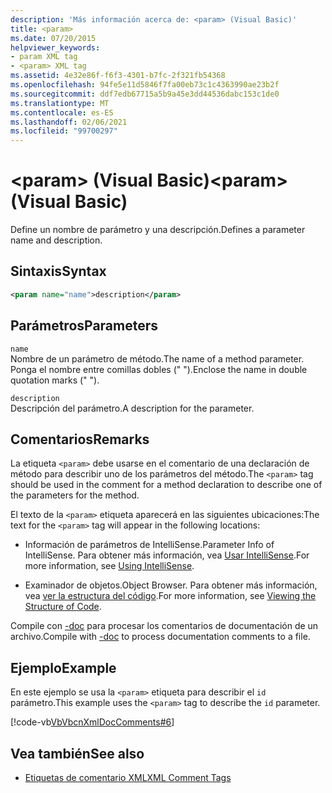 ```yaml
---
description: 'Más información acerca de: <param> (Visual Basic)'
title: <param>
ms.date: 07/20/2015
helpviewer_keywords:
- param XML tag
- <param> XML tag
ms.assetid: 4e32e86f-f6f3-4301-b7fc-2f321fb54368
ms.openlocfilehash: 94fe5e11d5846f7fa00eb73c1c4363990ae23b2f
ms.sourcegitcommit: ddf7edb67715a5b9a45e3dd44536dabc153c1de0
ms.translationtype: MT
ms.contentlocale: es-ES
ms.lasthandoff: 02/06/2021
ms.locfileid: "99700297"
---
```

# <a name="param-visual-basic"></a><span data-ttu-id="54390-103">\<param> (Visual Basic)</span><span class="sxs-lookup"><span data-stu-id="54390-103">\<param> (Visual Basic)</span></span>

<span data-ttu-id="54390-104">Define un nombre de parámetro y una descripción.</span><span class="sxs-lookup"><span data-stu-id="54390-104">Defines a parameter name and description.</span></span>  
  
## <a name="syntax"></a><span data-ttu-id="54390-105">Sintaxis</span><span class="sxs-lookup"><span data-stu-id="54390-105">Syntax</span></span>  
  
```xml  
<param name="name">description</param>  
```  
  
## <a name="parameters"></a><span data-ttu-id="54390-106">Parámetros</span><span class="sxs-lookup"><span data-stu-id="54390-106">Parameters</span></span>  

 `name`  
 <span data-ttu-id="54390-107">Nombre de un parámetro de método.</span><span class="sxs-lookup"><span data-stu-id="54390-107">The name of a method parameter.</span></span> <span data-ttu-id="54390-108">Ponga el nombre entre comillas dobles (" ").</span><span class="sxs-lookup"><span data-stu-id="54390-108">Enclose the name in double quotation marks (" ").</span></span>  
  
 `description`  
 <span data-ttu-id="54390-109">Descripción del parámetro.</span><span class="sxs-lookup"><span data-stu-id="54390-109">A description for the parameter.</span></span>  
  
## <a name="remarks"></a><span data-ttu-id="54390-110">Comentarios</span><span class="sxs-lookup"><span data-stu-id="54390-110">Remarks</span></span>  

 <span data-ttu-id="54390-111">La etiqueta `<param>` debe usarse en el comentario de una declaración de método para describir uno de los parámetros del método.</span><span class="sxs-lookup"><span data-stu-id="54390-111">The `<param>` tag should be used in the comment for a method declaration to describe one of the parameters for the method.</span></span>  
  
 <span data-ttu-id="54390-112">El texto de la `<param>` etiqueta aparecerá en las siguientes ubicaciones:</span><span class="sxs-lookup"><span data-stu-id="54390-112">The text for the `<param>` tag will appear in the following locations:</span></span>  
  
- <span data-ttu-id="54390-113">Información de parámetros de IntelliSense.</span><span class="sxs-lookup"><span data-stu-id="54390-113">Parameter Info of IntelliSense.</span></span> <span data-ttu-id="54390-114">Para obtener más información, vea [Usar IntelliSense](/visualstudio/ide/using-intellisense).</span><span class="sxs-lookup"><span data-stu-id="54390-114">For more information, see [Using IntelliSense](/visualstudio/ide/using-intellisense).</span></span>  
  
- <span data-ttu-id="54390-115">Examinador de objetos.</span><span class="sxs-lookup"><span data-stu-id="54390-115">Object Browser.</span></span> <span data-ttu-id="54390-116">Para obtener más información, vea [ver la estructura del código](/visualstudio/ide/viewing-the-structure-of-code).</span><span class="sxs-lookup"><span data-stu-id="54390-116">For more information, see [Viewing the Structure of Code](/visualstudio/ide/viewing-the-structure-of-code).</span></span>  
  
 <span data-ttu-id="54390-117">Compile con [-doc](../../reference/command-line-compiler/doc.md) para procesar los comentarios de documentación de un archivo.</span><span class="sxs-lookup"><span data-stu-id="54390-117">Compile with [-doc](../../reference/command-line-compiler/doc.md) to process documentation comments to a file.</span></span>  
  
## <a name="example"></a><span data-ttu-id="54390-118">Ejemplo</span><span class="sxs-lookup"><span data-stu-id="54390-118">Example</span></span>  

 <span data-ttu-id="54390-119">En este ejemplo se usa la `<param>` etiqueta para describir el `id` parámetro.</span><span class="sxs-lookup"><span data-stu-id="54390-119">This example uses the `<param>` tag to describe the `id` parameter.</span></span>  
  
 [!code-vb[VbVbcnXmlDocComments#6](~/samples/snippets/visualbasic/VS_Snippets_VBCSharp/VbVbcnXmlDocComments/VB/Class1.vb#6)]  
  
## <a name="see-also"></a><span data-ttu-id="54390-120">Vea también</span><span class="sxs-lookup"><span data-stu-id="54390-120">See also</span></span>

- [<span data-ttu-id="54390-121">Etiquetas de comentario XML</span><span class="sxs-lookup"><span data-stu-id="54390-121">XML Comment Tags</span></span>](index.md)
